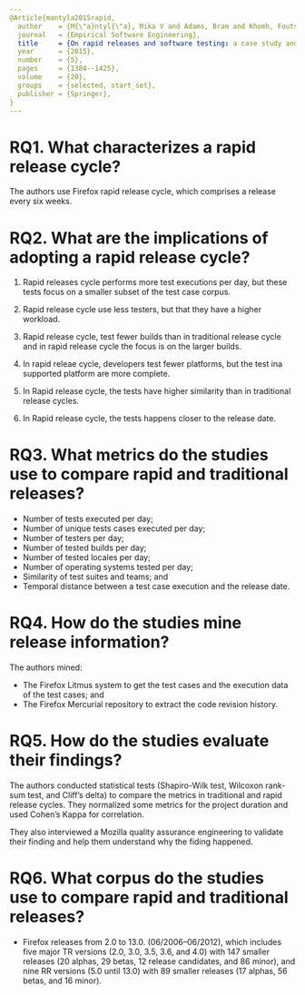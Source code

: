 ```yaml
---
@Article{mantyla2015rapid,
  author    = {M{\"a}ntyl{\"a}, Mika V and Adams, Bram and Khomh, Foutse and Engstr{\"o}m, Emelie and Petersen, Kai},
  journal   = {Empirical Software Engineering},
  title     = {On rapid releases and software testing: a case study and a semi-systematic literature review},
  year      = {2015},
  number    = {5},
  pages     = {1384--1425},
  volume    = {20},
  groups    = {selected, start_set},
  publisher = {Springer},
}
---
```


# RQ1. What characterizes a rapid release cycle?

The authors use Firefox rapid release cycle, which comprises a release every six weeks.

# RQ2. What are the implications of adopting a rapid release cycle?

  1. Rapid releases cycle performs more test executions per day, but these tests focus on a smaller subset of the test case corpus.

  2. Rapid release cycle use less testers, but that they have a higher workload.

  3. Rapid release cycle, test fewer builds than in traditional release cycle and in rapid release cycle the focus is on the larger builds.

  4. In rapid releae cycle, developers test fewer platforms, but the test ina supported platform are more complete.

  5. In Rapid release cycle, the tests have higher similarity than in traditional release cycles.

  6. In Rapid release cycle, the tests happens closer to the release date.

# RQ3. What metrics do the studies use to compare rapid and traditional releases?

  - Number of tests executed per day;
  - Number of unique tests cases executed per day;
  - Number of testers per day;
  - Number of tested builds per day;
  - Number of tested locales per day; 
  - Number of operating systems tested per day;
  - Similarity of test suites and teams; and
  - Temporal distance between a test case execution and the release date.

# RQ4. How do the studies mine release information?

The authors mined:
  - The Firefox Litmus system to get the test cases and the execution data of the test cases; and
  - The Firefox Mercurial repository to extract the code revision history.

# RQ5. How do the studies evaluate their findings?

The authors conducted statistical tests  (Shapiro-Wilk test, Wilcoxon rank-sum test, and Cliff’s delta) to compare the metrics in traditional and rapid release cycles. They normalized some metrics for the project duration and used Cohen’s Kappa for correlation.

They also interviewed a Mozilla quality assurance engineering to validate their finding and help them understand why the fiding happened.

# RQ6. What corpus do the studies use to compare rapid and traditional releases?

 - Firefox releases from 2.0 to 13.0. (06/2006–06/2012), which includes five major TR versions (2.0, 3.0, 3.5, 3.6, and 4.0) with 147 smaller releases (20 alphas, 29 betas, 12 release candidates, and 86 minor), and nine RR versions (5.0 until 13.0) with 89 smaller releases (17 alphas, 56 betas, and 16 minor).
